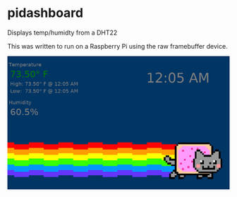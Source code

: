 # pidashboard
Displays temp/humidty from a DHT22

This was written to run on a Raspberry Pi using the raw framebuffer device. 

![screenshot](screenshot.png)